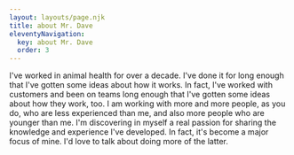 ```yaml
---
layout: layouts/page.njk
title: about Mr. Dave
eleventyNavigation:
  key: about Mr. Dave
  order: 3
---
```


I've worked in animal health for over a decade. I've done it for long enough that I've gotten some ideas about how it works. In fact, I've worked with customers and been on teams long enough that I've gotten some ideas about how they work, too. I am working with more and more people, as you do, who are less experienced than me, and also more people who are younger than me. I'm discovering in myself a real passion for sharing the knowledge and experience I've developed. In fact, it's become a major focus of mine. I'd love to talk about doing more of the latter.
